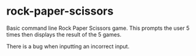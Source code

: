 # rock-paper-scissors

Basic command line Rock Paper Scissors game.
This prompts the user 5 times then displays
the result of the 5 games.

There is a bug when inputting an incorrect input.
